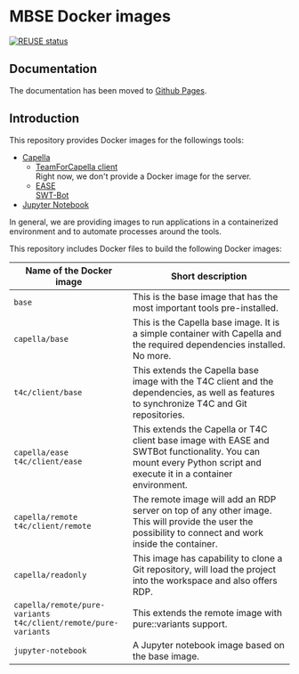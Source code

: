 <!--
 ~ SPDX-FileCopyrightText: Copyright DB InfraGO AG and contributors
 ~ SPDX-License-Identifier: Apache-2.0
 -->

<!--
SPDX-FileCopyrightText: Copyright DB InfraGO AG and contributors
SPDX-License-Identifier: Apache-2.0
-->

# MBSE Docker images

[![REUSE status](https://api.reuse.software/badge/github.com/DSD-DBS/capella-dockerimages)](https://api.reuse.software/info/github.com/DSD-DBS/capella-dockerimages)

## Documentation

The documentation has been moved to
[Github Pages](https://dsd-dbs.github.io/capella-dockerimages/).

## Introduction

This repository provides Docker images for the followings tools:

- [Capella](https://www.eclipse.org/capella/)
  - [TeamForCapella client](https://www.obeosoft.com/en/team-for-capella) \
    Right now, we don't provide a Docker image for the server.
  - [EASE](https://www.eclipse.org/ease/) \
    [SWT-Bot](https://www.eclipse.org/swtbot/)
- [Jupyter Notebook](https://jupyter.org/)

In general, we are providing images to run applications in a containerized
environment and to automate processes around the tools.

This repository includes Docker files to build the following Docker images:

| Name of the Docker image                                            | Short description                                                                                                                                                  |
| ------------------------------------------------------------------- | ------------------------------------------------------------------------------------------------------------------------------------------------------------------ |
| `base`                                                              | This is the base image that has the most important tools pre-installed.                                                                                            |
| `capella/base`                                                      | This is the Capella base image. It is a simple container with Capella and the required dependencies installed. No more.                                            |
| `t4c/client/base`                                                   | This extends the Capella base image with the T4C client and the dependencies, as well as features to synchronize T4C and Git repositories.                         |
| `capella/ease`<br>`t4c/client/ease`                                 | This extends the Capella or T4C client base image with EASE and SWTBot functionality. You can mount every Python script and execute it in a container environment. |
| `capella/remote`<br>`t4c/client/remote`                             | The remote image will add an RDP server on top of any other image. This will provide the user the possibility to connect and work inside the container.            |
| `capella/readonly`                                                  | This image has capability to clone a Git repository, will load the project into the workspace and also offers RDP.                                                 |
| `capella/remote/pure-variants`<br>`t4c/client/remote/pure-variants` | This extends the remote image with pure::variants support.                                                                                                         |
| `jupyter-notebook`                                                  | A Jupyter notebook image based on the base image.                                                                                                                  |
